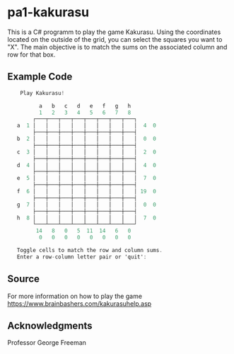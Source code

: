 # pa1-kakurasu
This is a C# programm to play the game Kakurasu. Using the coordinates located on the outside of the grid, you can select the
squares you want to "X". The main objective is to match the sums on the associated column and row for that box. 

## Example Code

```C#
    Play Kakurasu!

          a   b   c   d   e   f   g   h 
          1   2   3   4   5   6   7   8 
        ┌───┬───┬───┬───┬───┬───┬───┬───┐
   a  1 │   │   │   │   │   │   │   │   │  4  0
        ├───┼───┼───┼───┼───┼───┼───┼───┤
   b  2 │   │   │   │   │   │   │   │   │  0  0
        ├───┼───┼───┼───┼───┼───┼───┼───┤
   c  3 │   │   │   │   │   │   │   │   │  2  0
        ├───┼───┼───┼───┼───┼───┼───┼───┤
   d  4 │   │   │   │   │   │   │   │   │  4  0
        ├───┼───┼───┼───┼───┼───┼───┼───┤
   e  5 │   │   │   │   │   │   │   │   │  7  0
        ├───┼───┼───┼───┼───┼───┼───┼───┤
   f  6 │   │   │   │   │   │   │   │   │ 19  0
        ├───┼───┼───┼───┼───┼───┼───┼───┤
   g  7 │   │   │   │   │   │   │   │   │  0  0
        ├───┼───┼───┼───┼───┼───┼───┼───┤
   h  8 │   │   │   │   │   │   │   │   │  7  0
        └───┴───┴───┴───┴───┴───┴───┴───┘
         14   8   0   5  11  14   6   0
          0   0   0   0   0   0   0   0

   Toggle cells to match the row and column sums.
   Enter a row-column letter pair or 'quit': 
   ```
   
## Source
For more information on how to play the game
https://www.brainbashers.com/kakurasuhelp.asp

## Acknowledgments
Professor George Freeman
